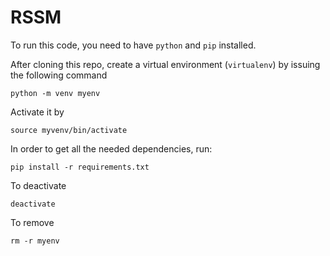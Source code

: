 # RSSM
To run this code, you need to have `python` and `pip` installed.

After cloning this repo, create a virtual environment (`virtualenv`) by issuing the following command
```
python -m venv myenv
```
Activate it by
```
source myvenv/bin/activate
```
In order to get all the needed dependencies, run:
```
pip install -r requirements.txt
```
To deactivate
```
deactivate
```
To remove
```
rm -r myenv
```